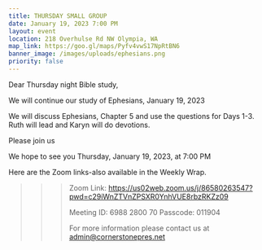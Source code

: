 ```yaml
---
title: THURSDAY SMALL GROUP
date: January 19, 2023 7:00 PM
layout: event
location: 218 Overhulse Rd NW Olympia, WA
map_link: https://goo.gl/maps/Pyfv4vwS17NpRtBN6
banner_image: /images/uploads/ephesians.png
priority: false
---
```

Dear Thursday night Bible study,

<!--StartFragment-->

<!--StartFragment-->

We will continue our study of Ephesians, January 19, 2023

We will discuss Ephesians, Chapter 5 and use the questions for Days 1-3. Ruth will lead and Karyn will do devotions.

<!--EndFragment-->

Please join us

<!--EndFragment-->We hope to see you Thursday, January 19, 2023, at 7:00 PM

Here are the Zoom links-also available in the Weekly Wrap.

<!--\\\\\\\\\\\\\\\\\\\\\\\\\\\\\\\\\\\\\\\\\\\\\\\\\\\\\[if !supportLineBreakNewLine]-->

<!--\\\\\\\\\\\\\\\\\\\\\\\\\\\\\\\\\\\\\\\\\\\\\\\\\\\\\[endif]-->

<!--EndFragment-->

> > > Zoom Link: <https://us02web.zoom.us/j/86580263547?pwd=c29iWnZTVnZPSXR0YnhVUE8rbzRKZz09>
> > >
> > > Meeting ID: 6988 2800 70
> > > Passcode: 011904
> > >
> > > For more information please contact us at admin@cornerstonepres.net